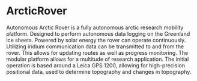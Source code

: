 # ArcticRover
Autonomous Arctic Rover is a fully autonomous arctic research mobility platform. Designed to perform autonomous data logging on the Greenland ice sheets. Powered by solar energy the rover can operate continuously. Utilizing iridium communication data can be transmitted to and from the rover. This allows for updating routes as well as progress monitoring. The modular platform allows for a multitude of research application. The initial operation is based around a Leica GPS 1200, allowing for high-precision positional data, used to determine topography and changes in topography. 
